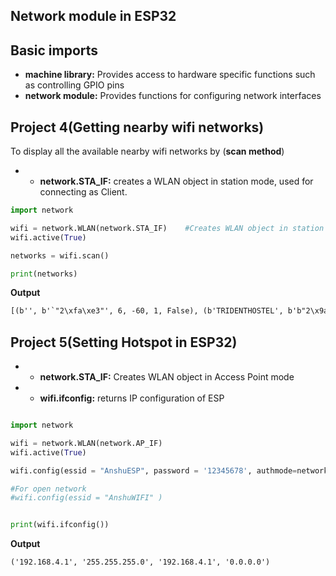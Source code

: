 ## **Network module in ESP32**


## Basic imports
* **machine library:** Provides access to hardware specific functions such as controlling GPIO pins
* **network module:** Provides functions for configuring network interfaces 

## **Project 4(Getting nearby wifi networks)**
To display all the available nearby wifi networks by (**scan method**) 
* * **network.STA_IF:** creates a WLAN object in station mode, used for connecting as Client.
```py
import network

wifi = network.WLAN(network.STA_IF)    #Creates WLAN object in station mode
wifi.active(True)

networks = wifi.scan()

print(networks)

```
**Output**
```txt
[(b'', b'`"2\xfa\xe3"', 6, -60, 1, False), (b'TRIDENTHOSTEL', b'b"2\x9a\xe3"', 6, -61, 3, False), (b'', b'`"2\xfa\xb7\x8a', 1, -68, 1, False), (b'TRIDENTHOSTEL', b'b"2\x9a\xb7\x8a', 1, -68, 3, False), (b'JioPrivateNet', b'\x88\xb1\xe1s\x06\xa0', 6, -74, 5, False), (b'', b'`"2\xfb\x1bv', 1, -75, 1, False), (b'TRIDENTHOSTEL', b'b"2\x9b\x1bv', 1, -76, 3, False), (b'TRIDENTHOSTEL', b'b"2\x94\x06*', 11, -84, 3, False), (b'JioPrivateNet', b"\x88\xb1\xe1s'\x00", 11, -84, 5, False), (b'TRIDENTHOSTEL', b'b"2\x9b\n\xd6', 11, -85, 3, False), (b'', b'`"2\xfb\n\xd6', 11, -86, 1, False), (b'JioPrivateNet', b'\x88\xb1\xe1s\t\x00', 11, -89, 5, False), (b'TRIDENTHOSTEL', b'b"2\x9a\xb6\xfa', 11, -94, 3, False)]
```

## **Project 5(Setting Hotspot in ESP32)**
* * **network.STA_IF:** Creates WLAN object in Access Point mode
* * **wifi.ifconfig:** returns IP configuration of ESP
```py

import network

wifi = network.WLAN(network.AP_IF)
wifi.active(True)

wifi.config(essid = "AnshuESP", password = '12345678', authmode=network.AUTH_WPA_WPA2_PSK )

#For open network
#wifi.config(essid = "AnshuWIFI" )


print(wifi.ifconfig())
```
**Output**
```txt
('192.168.4.1', '255.255.255.0', '192.168.4.1', '0.0.0.0')
```
